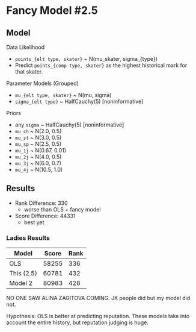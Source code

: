 Fancy Model #2.5
================

## Model

Data Likelihood
* `points_{elt type, skater}` ~ N(mu_skater, sigma_{type})
* Predict `points_{comp type, skater}` as the highest historical mark for that
  skater.

Parameter Models (Grouped)
* `mu_{elt type, skater}` ~ N(mu, sigma)
* `sigma_{elt type}` ~ HalfCauchy(5)   [noninformative]

Priors
* any `sigma` ~ HalfCauchy(5)   [noninformative]
* `mu_ch` ~ N(2.0, 0.5)
* `mu_st` ~ N(3.0, 0.5)
* `mu_sp` ~ N(2.5, 0.5)
* `mu_1j` ~ N(0.67, 0.01)
* `mu_2j` ~ N(4.0, 0.5)
* `mu_3j` ~ N(6.0, 0.7)
* `mu_4j` ~ N(10.5, 1.0)

## Results

* Rank Difference: 330
    * worse than OLS + fancy model
* Score Difference: 44331
    * best yet

### Ladies Results
| Model      | Score     | Rank    |
| -----------|-----------|---------|
| OLS        | 58255     | 336     |
| This (2.5) | 60781     | 432     |
| Model 2    | 80983     | 428     |

NO ONE SAW ALINA ZAGITOVA COMING. JK people did but my model did not.

Hypothesis: OLS is better at predicting reputation. These models take into
account the entire history, but reputation judging is huge.
